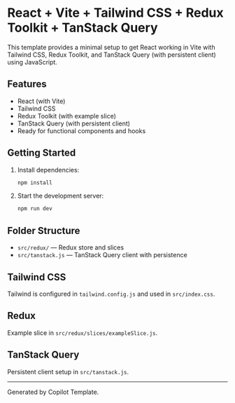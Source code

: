 # React + Vite + Tailwind CSS + Redux Toolkit + TanStack Query

This template provides a minimal setup to get React working in Vite with Tailwind CSS, Redux Toolkit, and TanStack Query (with persistent client) using JavaScript.

## Features
- React (with Vite)
- Tailwind CSS
- Redux Toolkit (with example slice)
- TanStack Query (with persistent client)
- Ready for functional components and hooks

## Getting Started
1. Install dependencies:
   ```bash
   npm install
   ```
2. Start the development server:
   ```bash
   npm run dev
   ```

## Folder Structure
- `src/redux/` — Redux store and slices
- `src/tanstack.js` — TanStack Query client with persistence

## Tailwind CSS
Tailwind is configured in `tailwind.config.js` and used in `src/index.css`.

## Redux
Example slice in `src/redux/slices/exampleSlice.js`.

## TanStack Query
Persistent client setup in `src/tanstack.js`.

---
Generated by Copilot Template.
